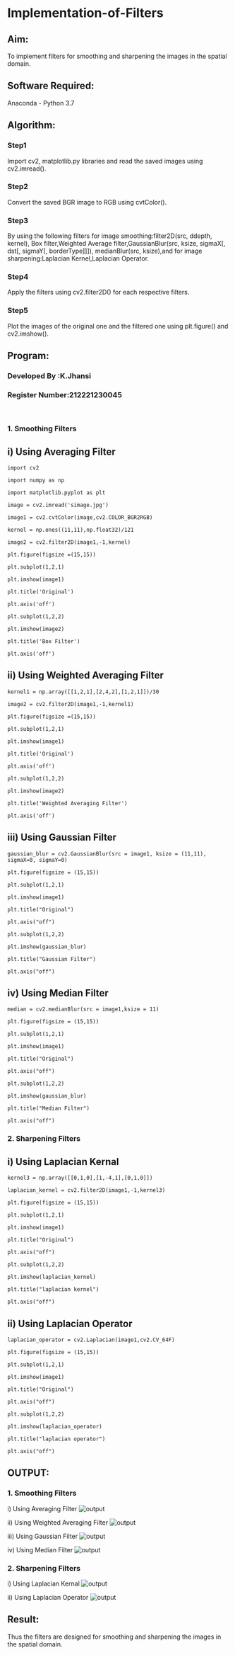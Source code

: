 # Implementation-of-Filters
## Aim:
To implement filters for smoothing and sharpening the images in the spatial domain.

## Software Required:
Anaconda - Python 3.7

## Algorithm:
### Step1
 Import cv2, matplotlib.py libraries and read the saved images using cv2.imread().



### Step2
Convert the saved BGR image to RGB using cvtColor().

### Step3
 By using the following filters for image smoothing:filter2D(src, ddepth, kernel), Box filter,Weighted Average filter,GaussianBlur(src, ksize, sigmaX[, dst[, sigmaY[, borderType]]]), medianBlur(src, ksize),and for image sharpening:Laplacian Kernel,Laplacian Operator.

### Step4
Apply the filters using cv2.filter2D() for each respective filters.

### Step5
Plot the images of the original one and the filtered one using plt.figure() and cv2.imshow().

## Program:
### Developed By   :K.Jhansi
### Register Number:212221230045
</br>

### 1. Smoothing Filters

## i) Using Averaging Filter
```
import cv2

import numpy as np

import matplotlib.pyplot as plt

image = cv2.imread('simage.jpg')

image1 = cv2.cvtColor(image,cv2.COLOR_BGR2RGB)

kernel = np.ones((11,11),np.float32)/121

image2 = cv2.filter2D(image1,-1,kernel)

plt.figure(figsize =(15,15))

plt.subplot(1,2,1)

plt.imshow(image1)

plt.title('Original')

plt.axis('off')

plt.subplot(1,2,2)

plt.imshow(image2)

plt.title('Box Filter')

plt.axis('off')
```

## ii) Using Weighted Averaging Filter
```
kernel1 = np.array([[1,2,1],[2,4,2],[1,2,1]])/30

image2 = cv2.filter2D(image1,-1,kernel1)

plt.figure(figsize =(15,15))

plt.subplot(1,2,1)

plt.imshow(image1)

plt.title('Original')

plt.axis('off')

plt.subplot(1,2,2)

plt.imshow(image2)

plt.title('Weighted Averaging Filter')

plt.axis('off')
```

## iii) Using Gaussian Filter
```
gaussian_blur = cv2.GaussianBlur(src = image1, ksize = (11,11), sigmaX=0, sigmaY=0)

plt.figure(figsize = (15,15))

plt.subplot(1,2,1)

plt.imshow(image1)

plt.title("Original")

plt.axis("off")

plt.subplot(1,2,2)

plt.imshow(gaussian_blur)

plt.title("Gaussian Filter")

plt.axis("off")
```


## iv) Using Median Filter
```
median = cv2.medianBlur(src = image1,ksize = 11)

plt.figure(figsize = (15,15))

plt.subplot(1,2,1)

plt.imshow(image1)

plt.title("Original")

plt.axis("off")

plt.subplot(1,2,2)

plt.imshow(gaussian_blur)

plt.title("Median Filter")

plt.axis("off")
```


### 2. Sharpening Filters
## i) Using Laplacian Kernal
```
kernel3 = np.array([[0,1,0],[1,-4,1],[0,1,0]])

laplacian_kernel = cv2.filter2D(image1,-1,kernel3)

plt.figure(figsize = (15,15))

plt.subplot(1,2,1)

plt.imshow(image1)

plt.title("Original")

plt.axis("off")

plt.subplot(1,2,2)

plt.imshow(laplacian_kernel)

plt.title("laplacian kernel")

plt.axis("off")
```



## ii) Using Laplacian Operator
```
laplacian_operator = cv2.Laplacian(image1,cv2.CV_64F)

plt.figure(figsize = (15,15))

plt.subplot(1,2,1)

plt.imshow(image1)

plt.title("Original")

plt.axis("off")

plt.subplot(1,2,2)

plt.imshow(laplacian_operator)

plt.title("laplacian operator")

plt.axis("off")
```


## OUTPUT:
### 1. Smoothing Filters

i) Using Averaging Filter
![output](https://github.com/jhansi21005096/Implementation-of-Filters/blob/main/dpoutput1.png)

ii) Using Weighted Averaging Filter
![output](https://github.com/jhansi21005096/Implementation-of-Filters/blob/main/dpoutput2.png)

iii) Using Gaussian Filter
![output](https://github.com/jhansi21005096/Implementation-of-Filters/blob/main/dpoutput3.png)

iv) Using Median Filter
![output](https://github.com/jhansi21005096/Implementation-of-Filters/blob/main/dpoutput4.png)

### 2. Sharpening Filters

i) Using Laplacian Kernal
![output](https://github.com/jhansi21005096/Implementation-of-Filters/blob/main/dpoutput5.png)

ii) Using Laplacian Operator
![output](https://github.com/jhansi21005096/Implementation-of-Filters/blob/main/dpoutput6.png)

## Result:
Thus the filters are designed for smoothing and sharpening the images in the spatial domain.
